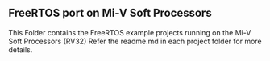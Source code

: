 ## FreeRTOS port on Mi-V Soft Processors
This Folder contains the FreeRTOS example projects running on the Mi-V Soft Processors (RV32)
Refer the readme.md in each project folder for more details.
    
